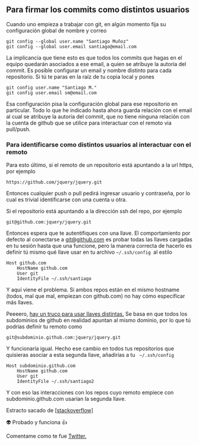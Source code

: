 ## Para firmar los commits como distintos usuarios

Cuando uno empieza a trabajar con git, en algún momento fija su configuración global de nombre y correo
```
git config --global user.name "Santiago Muñoz"
git config --global user.email santiago@email.com
```

La implicancia que tiene esto es que todos los commits que hagas en el equipo quedarán asociados a ese email, a quien se atribuye la autoría del commit. 
Es posible configurar un email y nombre distinto para cada repositorio. Si tú te paras en la raíz de tu copia local y pones
```
git config user.name "Santiago M."
git config user.email sm@email.com
```

Esa configuración pisa la configuración global para ese repositorio en particular.
Todo lo que he indicado hasta ahora guarda relación con el email al cual se atribuye la autoría del commit, que no tiene ninguna relación con la cuenta de github que se utilice para interactuar con el remoto via pull/push.

### Para identificarse como distintos usuarios al interactuar con el remoto

Para esto último, si el remoto de un repositorio está apuntando a la url https, por ejemplo

```
https://github.com/jquery/jquery.git
```

Entonces cualquier push o pull pedirá ingresar usuario y contraseña, por lo cual es trivial identificarse con una cuenta u otra.

Si el repositorio está apuntando a la dirección ssh del repo, por ejemplo
```
git@github.com:jquery/jquery.git
```

Entonces espera que te autentifiques con una llave. El comportamiento por defecto al conectarse a git@github.com es probar todas las llaves cargadas en tu sesión hasta que una funcione, pero la manera correcta de hacerlo es definir tú mismo qué llave usar en tu archivo ```~/.ssh/config ```al estilo

```
Host github.com
    HostName github.com
    User git
    IdentityFile ~/.ssh/santiago
```

Y aquí viene el problema. Si ambos repos están en el mismo hostname (todos, mal que mal, empiezan con github.com) no hay cómo especificar más llaves.

Peeeero, [hay un truco para usar llaves distintas.](https://stackoverflow.com/questions/3225862/multiple-github-accounts-ssh-config)  Se basa en que todos los subdominios de github en realidad apuntan al mismo dominio, por lo que tú podrías definir tu remoto como

```
git@subdominio.github.com:jquery/jquery.git
```

Y funcionaría igual. Hecho ese cambio en todos tus repositorios que quisieras asociar a esta segunda llave, añadirías a tu ``` ~/.ssh/config```

```
Host subdominio.github.com
    HostName github.com
    User git
    IdentityFile ~/.ssh/santiago2
```

Y con eso las interacciones con los repos cuyo remoto empiece con subdominio.github.com usarían la segunda llave.

Estracto sacado de <a href="https://es.stackoverflow.com/questions/59293/cómo-tener-dos-cuentas-de-git-en-un-mismo-equipo">[stackoverflow]</a>

:alien: Probado y funciona  :+1:

Comentame como te fue [Twitter.](https://twitter.com/Gnuxdar)
